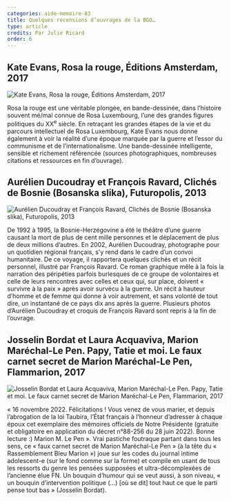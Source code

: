 ```yaml
---
categories: aide-memoire-83
title: Quelques recensions d’ouvrages de la BGO…
type: article
credits: Par Julie Ricard
order: 6
---
```

## Kate Evans, Rosa la rouge, Éditions Amsterdam, 2017



![Kate Evans, Rosa la rouge, Éditions Amsterdam, 2017](/assets/uploads/am-83-rosa-la-rouge-couverture.jpg)



Rosa la rouge est une véritable plongée, en bande-dessinée, dans l’histoire souvent mé/mal connue de Rosa Luxembourg, l’une des grandes figures politiques du XX<sup>e</sup> siècle. En retraçant les grandes étapes de la vie et du parcours intellectuel de Rosa Luxembourg, Kate Evans nous donne également à voir la réalité d’une époque marquée par la guerre et l’essor du communisme et de l’internationalisme. Une bande-dessinée intelligente, sensible et richement référencée (sources photographiques, nombreuses citations et ressources en fin d’ouvrage).





## Aurélien Ducoudray et François Ravard, Clichés de Bosnie (Bosanska slika), Futuropolis, 2013



![Aurélien Ducoudray et François Ravard, Clichés de Bosnie (Bosanska slika), Futuropolis, 2013](/assets/uploads/am-83-cliche-de-bosnie-couverture.jpg)



De 1992 à 1995, la Bosnie-Herzégovine a été le théâtre d’une guerre causant la mort de plus de cent mille personnes et le déplacement de plus de deux millions d’autres. En 2002, Aurélien Ducoudray, photographe pour un quotidien régional français, s’y rend dans le cadre d’un convoi humanitaire. De ce voyage, il rapportera quelques clichés et un récit personnel, illustré par François Ravard. Ce roman graphique mêle à la fois la narration des péripéties parfois burlesques de ce groupe de volontaires et celle de leurs rencontres avec celles et ceux qui, sur place, doivent « survivre à la paix » après avoir survécu à la guerre. Un récit à hauteur d’homme et de femme qui donne à voir autrement, et sans volonté de tout dire, un instantané de ce pays dix ans après la guerre. Plusieurs photos d’Aurélien Ducoudray et croquis de François Ravard sont repris à la fin de l’ouvrage.







##  Josselin Bordat et Laura Acquaviva, Marion Maréchal-Le Pen. Papy, Tatie et moi. Le faux carnet secret de Marion Maréchal-Le Pen, Flammarion, 2017



![Josselin Bordat et Laura Acquaviva, Marion Maréchal-Le Pen. Papy, Tatie et moi. Le faux carnet secret de Marion Maréchal-Le Pen, Flammarion, 2017](/assets/uploads/am-83-marion-marechal-le-pen-papy-tatie-et-moi-couverture.jpg)



« 16 novembre 2022. Félicitations ! Vous venez de vous marier, et depuis l’abrogation de la loi Taubira, l’État français à l’honneur d’adresser à chaque époux cet exemplaire des mémoires officiels de Notre Présidente (gratuite et obligatoire en application du décret n°88-256 du 28 juin 2022). Bonne lecture :) Marion M. Le Pen ». Vrai pastiche foutraque partant dans tous les sens, ce « faux carnet secret de Marion Maréchal-Le Pen » (à la tête du « Rassemblement Bleu Marion ») joue sur les codes du journal intime adolescent-e (sur le fond comme sur la forme) et compile en usant de tous les ressorts du genre les pensées supposées et ultra-décomplexées de l’ancienne élue FN. Un bouquin d’humour qui se veut aussi, à son niveau, « un bouquin d’intervention politique (…) \[où se dit] tout haut ce que le parti pense tout bas » (Josselin Bordat).
